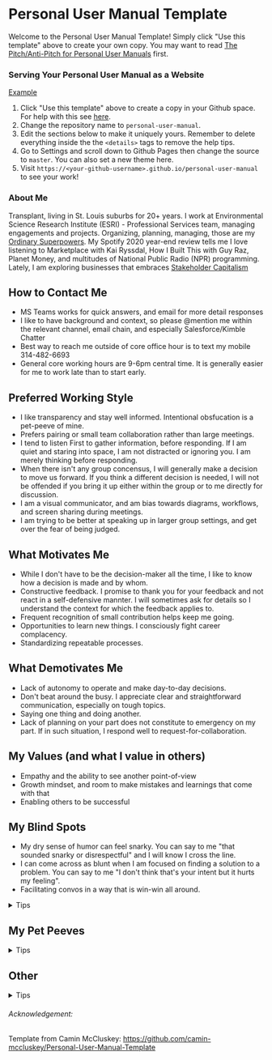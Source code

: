 # Personal User Manual Template

Welcome to the Personal User Manual Template! Simply click "Use this template" above to create your own copy. You may want to read [The Pitch/Anti-Pitch for Personal User Manuals](https://medium.com/@caminmccluskey/personal-user-manuals-the-good-the-bad-and-the-template-7b80db5044ea) first.

### Serving Your Personal User Manual as a Website

[Example](https://camin-mccluskey.github.io/Personal-User-Manual)

1. Click "Use this template" above to create a copy in your Github space. For help with this see [here](https://docs.github.com/en/github/creating-cloning-and-archiving-repositories/creating-a-repository-from-a-template).
2. Change the repository name to `personal-user-manual`.
3. Edit the sections below to make it uniquely yours. Remember to delete everything inside the the `<details>` tags to remove the help tips.
4. Go to Settings and scroll down to Github Pages then change the source to `master`. You can also set a new theme here.
5. Visit `https://<your-github-username>.github.io/personal-user-manual` to see your work!

### About Me

Transplant, living in St. Louis suburbs for 20+ years. I work at Environmental Science Research Institute (ESRI) - Professional Services team, managing engagements and projects. Organizing, planning, managing, those are my [Ordinary Superpowers](https://www.asuperpoweredlife.com/). My Spotify 2020 year-end review tells me I love listening to Marketplace with Kai Ryssdal, How I Built This with Guy Raz, Planet Money, and multitudes of National Public Radio (NPR) programming. Lately, I am exploring businesses that embraces [Stakeholder Capitalism](https://www.instituteforcorporatetransformation.com/podcast)   

## How to Contact Me
- MS Teams works for quick answers, and email for more detail responses  
- I like to have background and context, so please @mention me within the relevant channel, email chain, and especially Salesforce/Kimble Chatter
- Best way to reach me outside of core office hour is to text my mobile 314-482-6693
- General core working hours are 9-6pm central time. It is generally easier for me to work late than to start early. 

## Preferred Working Style
- I like transparency and stay well informed. Intentional obsfucation is a pet-peeve of mine. 
- Prefers pairing or small team collaboration rather than large meetings. 
- I tend to listen First to gather information, before responding. If I am quiet and staring into space, I am not distracted or ignoring you. I am merely thinking before responding. 
- When there isn't any group concensus, I will generally make a decision to move us forward. If you think a different decision is needed, I will not be offended if you bring it up either within the group or to me directly for discussion. 
- I am a visual communicator, and am bias towards diagrams, workflows, and screen sharing during meetings. 
- I am trying to be better at speaking up in larger group settings, and get over the fear of being judged.

## What Motivates Me
- While I don't have to be the decision-maker all the time, I like to know how a decision is made and by whom. 
- Constructive feedback. I promise to thank you for your feedback and not react in a self-defensive mannter. I will sometimes ask for details so I understand the context for which the feedback applies to.
- Frequent recognition of small contribution helps keep me going.
- Opportunities to learn new things. I consciously fight career complacency. 
- Standardizing repeatable processes. 

## What Demotivates Me
- Lack of autonomy to operate and make day-to-day decisions.
- Don't beat around the busy. I appreciate clear and straightforward communication, especially on tough topics.
- Saying one thing and doing another. 
- Lack of planning on your part does not constitute to emergency on my part. If in such situation, I respond well to request-for-collaboration.

## My Values (and what I value in others)
- Empathy and the ability to see another point-of-view
- Growth mindset, and room to make mistakes and learnings that come with that
- Enabling others to be successful

## My Blind Spots
- My dry sense of humor can feel snarky. You can say to me "that sounded snarky or disrespectful" and I will know I cross the line. 
- I can come across as blunt when I am focused on finding a solution to a problem. You can say to me "I don't think that's your intent but it hurts my feeling". 
- Facilitating convos in a way that is win-win all around. 

<details>
    <summary>Tips</summary>
Recommended Section: Everyone needs help sometimes. This is a good section to list the things you know you need help with or actively want feedback on. One caveat is that listing something here doesn't automatically excuse it! If you know you need to work on a particular area then please make sure you are doing so, soliciting feedback to measure your progress.
</details>

## My Pet Peeves


<details>
    <summary>Tips</summary>
Optional Section: It might be tempting to use this section to vent, that's absolutely fine but the more constructive the better. If there are simple things people can reasonably avoid doing, then list them here. Bear in mind that you will also need to also read your squad members' pet peeves section, it's a 2 way street.
</details>

## Other


<details>
    <summary>Tips</summary>
Optional Section: There are some sections that are deliberately omitted from this template, but which arguably should be here - depending on your role, how comfortable you are sharing with your team etc. You may want to include these or use them as inspiration for your own.

- "How I like my 1:1s" - This might be more relevant for managers to set expectations of their direct reports. Although direct reports certainly should have a say in how their 1:1s are structured
- "Quirks" - While this is a fun one, there is a temptation to hide behaviour here that probably should be worked on instead. Additionally, behaviour is complex, situation dependent and evolving. Stating you have a particular quirk makes it immutable and sets the expectation that you will always act like this. That said please feel free to include a section like this as it's a good icebreaker, and adds a personal touch. Just be aware that you might be unaware of some of your own "quirky" behaviour.
- "How to interpret my calendar" - If you're someone with wall to wall meetings every day it might be difficult for colleagues to find a good time to speak with you. If this is the case, then this section might be helpful to outline when you typically could make time for them.
- "What you can expect from me" - Another one that might be useful for line managers, career coaches and mentors more than ICs. You may want to use this to set expectations around how often you'll be scheduling catchups, how you share feedback and what sort of support you can offer.
</details>

###### Acknowledgement:
Template from Camin McCluskey: https://github.com/camin-mccluskey/Personal-User-Manual-Template
